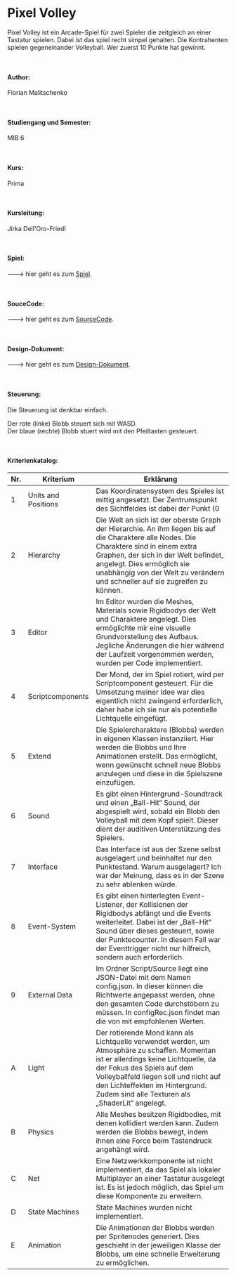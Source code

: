 # Pixel Volley

Pixel Volley ist ein Arcade-Spiel für zwei Spieler die zeitgleich an einer Tastatur spielen. Dabei ist das spiel recht simpel gehalten. Die Kontrahenten spielen gegeneinander Volleyball. Wer zuerst 10 Punkte hat gewinnt. 

<br>

#### Author: <br>
Florian Malitschenko

<br>

#### Studiengang und Semester: <br>
MIB 6

<br>

#### Kurs:<br>
Prima

<br>

#### Kursleitung:
Jirka Dell'Oro-Friedl

<br>

#### Spiel: <br>
---> hier geht es zum [Spiel](https://swampowl.github.io/PRIMA/PixelVolley/index.html).

<br>

#### SouceCode: <br>
---> hier geht es zum [SourceCode](https://github.com/Swampowl/PRIMA/tree/master/PixelVolley/Script/Source).

<br>

#### Design-Dokument: <br>
---> hier geht es zum [Design-Dokument](https://swampowl.github.io/PRIMA/PixelVolley/Design_Document_Malitschenko.pdf).

<br>

#### Steuerung: <br>

Die Steuerung ist denkbar einfach. 

Der rote (linke) Blobb steuert sich mit WASD.<br>
Der blaue (rechte) Blobb stuert wird mit den Pfeiltasten gesteuert.

<br>

#### Kriterienkatalog:<br>


| Nr. | Kriterium  | Erklärung  |
|-----|---|---|
| 1   | Units and Positions |  Das Koordinatensystem des Spieles ist mittig angesetzt. Der Zentrumspunkt des Sichtfeldes ist dabei der Punkt (0|0|0) im Koordinatensystem. 1 beschreibt einen Meter. Die Blobbs sind somit 0,75 Meter groß. |
| 2   | Hierarchy           |  Die Welt an sich ist der oberste Graph der Hierarchie. An ihm liegen bis auf die Charaktere alle Nodes. Die Charaktere sind in einem extra Graphen, der sich in der Welt befindet, angelegt. Dies ermöglich sie unabhängig von der Welt zu verändern und schneller auf sie zugreifen zu können. |
| 3   | Editor              | Im Editor wurden die Meshes, Materials sowie Rigidbodys der Welt und Charaktere angelegt. Dies ermöglichte mir eine visuelle Grundvorstellung des Aufbaus. Jegliche Änderungen die hier während der Laufzeit vorgenommen werden, wurden per Code implementiert.   |
| 4   | Scriptcomponents    | Der Mond, der im Spiel rotiert, wird per Scriptcomponent gesteuert. Für die Umsetzung meiner Idee war dies eigentlich nicht zwingend erforderlich, daher habe ich sie nur als potentielle Lichtquelle eingefügt.  |
| 5   | Extend              | Die Spielercharaktere (Blobbs) werden in eigenen Klassen instanziiert. Hier werden die Blobbs und Ihre Animationen erstellt. Das ermöglicht, wenn gewünscht schnell neue Blobbs anzulegen und diese in die Spielszene einzufügen.  |
| 6   | Sound               | Es gibt einen Hintergrund-Soundtrack und einen „Ball-Hit“ Sound, der abgespielt wird, sobald ein Blobb den Volleyball mit dem Kopf spielt. Dieser dient der auditiven Unterstützung des Spielers.  |
| 7   | Interface           | Das Interface ist aus der Szene selbst ausgelagert und beinhaltet nur den Punktestand. Warum ausgelagert? Ich war der Meinung, dass es in der Szene zu sehr ablenken würde.  |
| 8   | Event-System        |  Es gibt einen hinterlegten Event-Listener, der Kollisionen der Rigidbodys abfängt und die Events weiterleitet. Dabei ist der „Ball-Hit“ Sound über dieses gesteuert, sowie der Punktecounter. In diesem Fall war der Eventtrigger nicht nur hilfreich, sondern auch erforderlich. |
| 9   | External Data       |  Im Ordner Script/Source liegt eine JSON-Datei mit dem Namen config.json. In dieser können die Richtwerte angepasst werden, ohne den gesamten Code durchstöbern zu müssen. In configRec.json findet man die von mit empfohlenen Werten. |
| A   | Light               | Der rotierende Mond kann als Lichtquelle verwendet werden, um Atmosphäre zu schaffen. Momentan ist er allerdings keine Lichtquelle, da der Fokus des Spiels auf dem Volleyballfeld liegen soll und nicht auf den Lichteffekten im Hintergrund. Zudem sind alle Texturen als „ShaderLit“ angelegt.  |
| B   | Physics             |  Alle Meshes besitzen Rigidbodies, mit denen kollidiert werden kann.  Zudem werden die Blobbs bewegt, indem ihnen eine Force beim Tastendruck angehängt wird. |
| C   | Net                 |  Eine Netzwerkkomponente ist nicht implementiert, da das Spiel als lokaler Multiplayer an einer Tastatur ausgelegt ist. Es ist jedoch möglich, das Spiel um diese Komponente zu erweitern. |
| D   | State Machines      |  State Machines wurden nicht implementiert. |
| E   | Animation           |  Die Animationen der Blobbs werden per Spritenodes generiert. Dies geschieht in der jeweiligen Klasse der Blobbs, um eine schnelle Erweiterung zu ermöglichen. |

